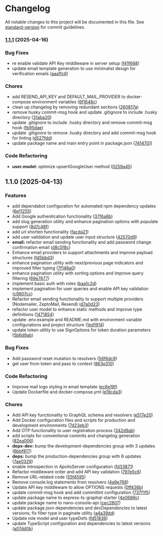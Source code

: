 # Changelog

All notable changes to this project will be documented in this file. See [standard-version](https://github.com/conventional-changelog/standard-version) for commit guidelines.

### [1.1.1](https://github.com/miracleonyenma/express-ts-graphql-starter/compare/v1.1.0...v1.1.1) (2025-04-16)


### Bug Fixes

* re enable validate API Key middleware in server setup ([f41f688](https://github.com/miracleonyenma/express-ts-graphql-starter/commit/f41f688a9370a099e2dbd2606a5b93e001ce2a4d))
* update email template generation to use minimalist design for verification emails ([aaa1fc6](https://github.com/miracleonyenma/express-ts-graphql-starter/commit/aaa1fc65ee6f7a708809d13fbeb21358a6debd81))


### Chores

* add RESEND_API_KEY and DEFAULT_MAIL_PROVIDER to docker-compose environment variables ([6f1648c](https://github.com/miracleonyenma/express-ts-graphql-starter/commit/6f1648cf8639d1d567f09288340b08454593da80))
* clean up changelog by removing redundant sections ([260817a](https://github.com/miracleonyenma/express-ts-graphql-starter/commit/260817a8b09b10e8f09813ff6d748985b90b591e))
* remove husky commit-msg hook and update .gitignore to include .husky directory ([31aba20](https://github.com/miracleonyenma/express-ts-graphql-starter/commit/31aba200f345c7c2d3beb45e15d6d9ef8ff71b42))
* update .gitignore to include .husky directory and remove commit-msg hook ([fb95dae](https://github.com/miracleonyenma/express-ts-graphql-starter/commit/fb95dae41f7d3b0ad7a9cda5706b87a5581d83d5))
* update .gitignore to remove .husky directory and add commit-msg hook for linting ([d527fdd](https://github.com/miracleonyenma/express-ts-graphql-starter/commit/d527fdde34583c7fe3ae92a49f37c08b7b67ca69))
* update package name and main entry point in package.json ([7414701](https://github.com/miracleonyenma/express-ts-graphql-starter/commit/7414701807e74bc26c98f62a88a232149fad71c7))


### Code Refactoring

* **user.model:** optimize upsertGoogleUser method ([0259a45](https://github.com/miracleonyenma/express-ts-graphql-starter/commit/0259a4517fb3887efedce0edd4f31c4b7c32754f))

## 1.1.0 (2025-04-13)

### Features

* add dependabot configuration for automated npm dependency updates ([6e11255](https://github.com/miracleonyenma/express-ts-graphql-starter/commit/6e112554fe53750919bfa4ec2910d3a9ea4f345a))
* Add Google authentication functionality ([37f6a6b](https://github.com/miracleonyenma/express-ts-graphql-starter/commit/37f6a6b201d2fecc22c58a8a81312aafd9cd985f))
* add slug generation utility and enhance pagination options with populate support ([8d7c48f](https://github.com/miracleonyenma/express-ts-graphql-starter/commit/8d7c48f2f663d041f524892596f06f3e0d48e29f))
* add url shorten functionality ([facda21](https://github.com/miracleonyenma/express-ts-graphql-starter/commit/facda21ebded00c8f59ef00601b3b55932c406c1))
* add user validation and update user input structure ([42570d9](https://github.com/miracleonyenma/express-ts-graphql-starter/commit/42570d91b2d5ca2498b5ade26f1f290bfea2380b))
* **email:** refactor email sending functionality and add password change confirmation email ([d8c5f8c](https://github.com/miracleonyenma/express-ts-graphql-starter/commit/d8c5f8c90dfbbdbe1600a86bd92075d4b153357b))
* Enhance email providers to support attachments and improve payload structures ([fd5bbd3](https://github.com/miracleonyenma/express-ts-graphql-starter/commit/fd5bbd3598730d0567d92ece82ca1f69e089a59f))
* enhance pagination utility with next/previous page indicators and improved filter typing ([7f148a0](https://github.com/miracleonyenma/express-ts-graphql-starter/commit/7f148a064e89b4f335156b03bca91329dcffb5e5))
* enhance pagination utility with sorting options and improve query filtering ([69e7677](https://github.com/miracleonyenma/express-ts-graphql-starter/commit/69e767712574889e47832fa8b075913320a22e9b))
* implement basic auth with roles ([baa1c2d](https://github.com/miracleonyenma/express-ts-graphql-starter/commit/baa1c2dd85f95a66fe7f3594a6adeecaf8f3be16))
* implement pagination for user queries and enable API key validation ([c9807cc](https://github.com/miracleonyenma/express-ts-graphql-starter/commit/c9807cc471f204d0ec3bf98bd21608aa67f71571))
* Refactor email sending functionality to support multiple providers (Nodemailer, ZeptoMail, Resend) ([d7a0d23](https://github.com/miracleonyenma/express-ts-graphql-starter/commit/d7a0d230e035245f98a89981718a16d3ad61c7aa))
* refactor user model to enhance static methods and improve type definitions ([1471854](https://github.com/miracleonyenma/express-ts-graphql-starter/commit/1471854198df607f695e1dee0c0011cafb920675))
* update .env.example and README.md with environment variable configurations and project structure ([1ed1914](https://github.com/miracleonyenma/express-ts-graphql-starter/commit/1ed19140dc8327df3628a7a8259f7d009e59fed2))
* update token utility to use SignOptions for token duration parameters ([5b6d9ab](https://github.com/miracleonyenma/express-ts-graphql-starter/commit/5b6d9ab7a493832f0583e64cc3e7d6eb031bb791))

### Bug Fixes

* Add password reset mutation to resolvers ([56f6dc9](https://github.com/miracleonyenma/express-ts-graphql-starter/commit/56f6dc984d6e09c328e246796642256db0f03b6f))
* get user from token and pass to context ([863e310](https://github.com/miracleonyenma/express-ts-graphql-starter/commit/863e310afe20b227e283827adc49ad107f4db2f4))

### Code Refactoring

* Improve mail logo styling in email template ([ec6e19f](https://github.com/miracleonyenma/express-ts-graphql-starter/commit/ec6e19f331158d5b77325f8ecb0719c6d4d98ee0))
* Update Dockerfile and docker-compose.yml ([e19cda3](https://github.com/miracleonyenma/express-ts-graphql-starter/commit/e19cda3dcd942f666f4952b31d62657f79c270ff))

### Chores

* Add API key functionality to GraphQL schema and resolvers ([e517e20](https://github.com/miracleonyenma/express-ts-graphql-starter/commit/e517e20c77377e002cdfe80a41531c859090df6c))
* Add Docker configuration files and scripts for production and development environments ([7d23eb3](https://github.com/miracleonyenma/express-ts-graphql-starter/commit/7d23eb31bf59dddb783ef7bd25f195c10b19ecc7))
* Add OTP functionality to user registration process ([342d9ab](https://github.com/miracleonyenma/express-ts-graphql-starter/commit/342d9ab6badb04ea043bcf55da977930f0ccd6d9))
* add scripts for conventional commits and changelog generation ([82ea006](https://github.com/miracleonyenma/express-ts-graphql-starter/commit/82ea0064c4826662d37ee61f862b49b379585e0a))
* **deps-dev:** bump the development-dependencies group with 3 updates ([6bbf817](https://github.com/miracleonyenma/express-ts-graphql-starter/commit/6bbf817ca33d028f389d1c6d0bc6242eed0d8070))
* **deps:** bump the production-dependencies group with 6 updates ([7ae0329](https://github.com/miracleonyenma/express-ts-graphql-starter/commit/7ae032931c81e9991c9270ac71b2eb6be277de94))
* enable introspection in ApolloServer configuration ([fd33871](https://github.com/miracleonyenma/express-ts-graphql-starter/commit/fd33871d45f73aa9ee58c45f06f48f8c9f642f63))
* Refactor middleware order and add API key validation ([797e5c6](https://github.com/miracleonyenma/express-ts-graphql-starter/commit/797e5c65b01a1970503dc6450202b9f13caeb20c))
* Remove  URL-related code ([55f4595](https://github.com/miracleonyenma/express-ts-graphql-starter/commit/55f45950923153c31822078ae7f87c0a5744c17e))
* Remove console.log statements from resolvers ([4a9e768](https://github.com/miracleonyenma/express-ts-graphql-starter/commit/4a9e7682bb817e11b7d3f77171d79417f8450604))
* Update API key middleware to allow OPTIONS requests ([0ff436b](https://github.com/miracleonyenma/express-ts-graphql-starter/commit/0ff436b7f6091e67f41dfff69f8fd3e2b8edd3b7))
* update commit-msg hook and add commitlint configuration ([737f1f5](https://github.com/miracleonyenma/express-ts-graphql-starter/commit/737f1f5afc45270dc47f34f1031bddc54da22a32))
* update package name to express-ts-graphql-starter ([4e0689c](https://github.com/miracleonyenma/express-ts-graphql-starter/commit/4e0689c312466398e583bc9b9246d315a5162ab7))
* update package name to nano-console-api ([cec2807](https://github.com/miracleonyenma/express-ts-graphql-starter/commit/cec280787e46d3dde4d97a43fb8e20baf6e3df9b))
* update package.json dependencies and devDependencies to latest versions; fix filter type in paginate utility ([a4a39dd](https://github.com/miracleonyenma/express-ts-graphql-starter/commit/a4a39dd53a85dbb2cbbdbd38bb7a8a4ad4e6e919))
* Update role model and user typeDefs ([fd51836](https://github.com/miracleonyenma/express-ts-graphql-starter/commit/fd51836e48d918dabe8673c920fa90af2a33ce32))
* update TypeScript configuration and dependencies to latest versions ([a07dd0b](https://github.com/miracleonyenma/express-ts-graphql-starter/commit/a07dd0b4fe04d83f4a64e70cbe2f79b7ed148ea1))
